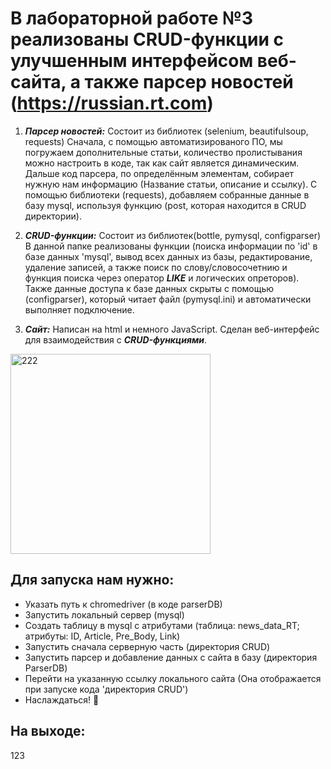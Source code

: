 # В лабораторной работе №3 реализованы CRUD-функции с улучшенным интерфейсом веб-сайта, а также парсер новостей (https://russian.rt.com)

1. ___Парсер новостей:___
Состоит из библиотек (selenium, beautifulsoup, requests)
Сначала, с помощью автоматизированого ПО, мы погружаем дополнительные статьи, количество пролистывания можно настроить в коде, так как сайт является динамическим. Дальше код парсера, по определённым элементам, собирает нужную нам информацию (Название статьи, описание и ссылку). С помощью библиотеки (requests), добавляем собранные данные в базу mysql, используя функцию (post, которая находится в CRUD директории).

2. ___CRUD-функции:___
Состоит из библиотек(bottle, pymysql, configparser) В данной папке реализованы функции (поиска информации по 'id' в базе данных 'mysql', вывод всех данных из базы, редактирование, удаление записей, а также поиск по слову/словосочетнию и функция поиска через оператор ___LIKE___ и логических опреторов). Также данные доступа к базе данных скрыты с помощью (configparser), который читает файл (pymysql.ini) и автоматически выполняет подключение.

3. ___Сайт:___
Написан на html и немного JavaScript. Сделан веб-интерфейс для взаимодействия с ___CRUD-функциями___.
<img width="320" alt="222" src="https://user-images.githubusercontent.com/95654540/147759332-9f4bf0fe-9205-4118-9c09-305a41bf8b7f.png">



## Для запуска нам нужно:

* Указать путь к chromedriver (в коде parserDB)
* Запустить локальный сервер (mysql)
* Создать таблицу в mysql с атрибутами (таблица: news_data_RT; атрибуты: ID, Article, Pre_Body, Link)
* Запустить сначала серверную часть (директория CRUD)
* Запустить парсер и добавление данных с сайта в базу (директория ParserDB)
* Перейти на указанную ссылку локального сайта (Она отображается при запуске кода 'директория CRUD')
* Наслаждаться! 🙂

## На выходе:
123
